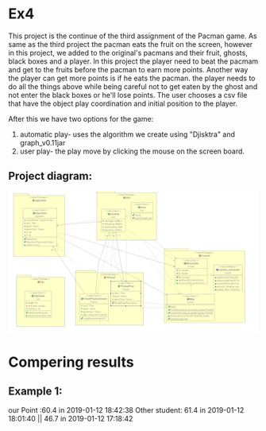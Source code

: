 # Ex4

This project is the continue of the third assignment of the Pacman game. 
As same as the third project the pacman eats the fruit on the screen, however in this project, we added to the original's pacmans and their fruit, ghosts, black boxes and a player. 
In this project the player need to beat the pacmam and get to the fruits before the pacman to earn more points. 
Another way the player can get more points is if he eats the pacman. the player needs to do all the things above while being careful not to get eaten by the ghost and not enter the black boxes or he'll lose points.
The user chooses a csv file that have the object play coordination and initial position to the player.

After this we have two options for the game:
1.	automatic play- uses the algorithm we create using "Djisktra" and graph_v0.11jar
2.	user play- the play move by clicking the mouse on the screen board.



## Project diagram:

![](https://github.com/MoranOshia/Ex4/blob/master/Project%20diagram.png)

# Compering results

## Example 1:

our Point :60.4	in 2019-01-12 18:42:38  Other student: 61.4 in	2019-01-12 18:01:40	|| 46.7 in 2019-01-12 17:18:42



